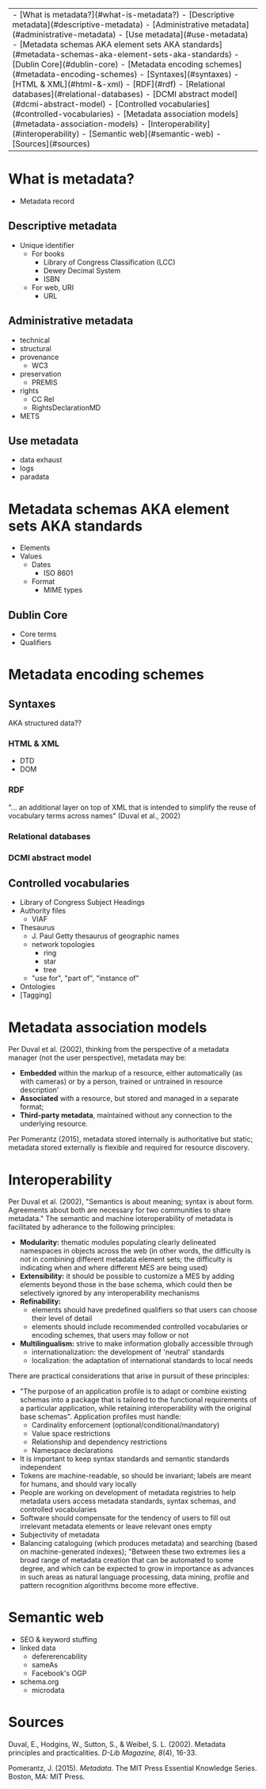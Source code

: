 <table class="TOC"><tr><td>- [What is metadata?](#what-is-metadata?)
	- [Descriptive metadata](#descriptive-metadata)
	- [Administrative metadata](#administrative-metadata)
	- [Use metadata](#use-metadata)
- [Metadata schemas AKA element sets AKA standards](#metadata-schemas-aka-element-sets-aka-standards)
	- [Dublin Core](#dublin-core)
- [Metadata encoding schemes](#metadata-encoding-schemes)
	- [Syntaxes](#syntaxes)
		- [HTML & XML](#html-&-xml)
		- [RDF](#rdf)
		- [Relational databases](#relational-databases)
		- [DCMI abstract model](#dcmi-abstract-model)
	- [Controlled vocabularies](#controlled-vocabularies)
- [Metadata association models](#metadata-association-models)
- [Interoperability](#interoperability)
- [Semantic web](#semantic-web)
- [Sources](#sources)
</td></tr></table>

# What is metadata?

- Metadata record

## Descriptive metadata

- Unique identifier
    - For books
        - Library of Congress Classification (LCC)
        - Dewey Decimal System
        - ISBN
    - For web, URI
        - URL

## Administrative metadata

- technical
- structural
- provenance
    - WC3
- preservation
    - PREMIS
- rights
    - CC Rel
    - RightsDeclarationMD
- METS

## Use metadata

- data exhaust
- logs
- paradata


# Metadata schemas AKA element sets AKA standards

- Elements
- Values
    - Dates
        - ISO 8601
    - Format
        - MIME types

## Dublin Core

- Core terms
- Qualifiers



# Metadata encoding schemes

## Syntaxes

AKA structured data??

### HTML & XML

- DTD
- DOM

### RDF

"... an additional layer on top of XML that is intended to simplify the reuse of vocabulary terms across names" (Duval et al., 2002)

### Relational databases

### DCMI abstract model

## Controlled vocabularies

- Library of Congress Subject Headings
- Authority files
    - VIAF
- Thesaurus
    - J. Paul Getty thesaurus of geographic names
    - network topologies
        - ring
        - star
        - tree
    - "use for", "part of", "instance of"
- Ontologies
- [Tagging]



# Metadata association models

Per Duval et al. (2002), thinking from the perspective of a metadata manager (not the user perspective), metadata may be:

- **Embedded** within the markup of a resource, either automatically (as with cameras) or by a person, trained or untrained in resource description'
- **Associated** with a resource, but stored and managed in a separate format;
- **Third-party metadata**, maintained without any connection to the underlying resource.

Per Pomerantz (2015), metadata stored internally is authoritative but static; metadata stored externally is flexible and required for resource discovery.



# Interoperability

Per Duval et al. (2002), "Semantics is about meaning; syntax is about form. Agreements about both are necessary for two communities to share metadata." The semantic and machine ioteroperability of metadata is facilitated by adherance to the following principles:

- **Modularity:** thematic modules populating clearly delineated namespaces in objects across the web (in other words, the difficulty is not in combining different metadata element sets; the difficulty is indicating when and where different MES are being used)
- **Extensibility:** it should be possible to customize a MES by adding elements beyond those in the base schema, which could then be selectively ignored by any interoperability mechanisms
- **Refinability:** 
    - elements should have predefined qualifiers so that users can choose their level of detail
    - elements should include recommended controlled vocabularies or encoding schemes, that users may follow or not
- **Multilingualism:** strive to make information globally accessible through
    - internationalization: the development of 'neutral' standards
    - localization: the adaptation of international standards to local needs

There are practical considerations that arise in pursuit of these principles:

- "The purpose of an application profile is to adapt or combine existing schemas into a package that is tailored to the functional requirements of a particular application, while retaining interoperability with the original base schemas". Application profiles must handle:
    - Cardinality enforcement (optional/conditional/mandatory)
    - Value space restrictions
    - Relationship and dependency restrictions
    - Namespace declarations
- It is important to keep syntax standards and semantic standards independent
- Tokens are machine-readable, so should be invariant; labels are meant for humans, and should vary locally
- People are working on development of metadata registries to help metadata users access metadata standards, syntax schemas, and controlled vocabularies
- Software should compensate for the tendency of users to fill out irrelevant metadata elements or leave relevant ones empty
- Subjectivity of metadata 
- Balancing cataloguing (which produces metadata) and searching (based on machine-generated indexes); "Between these two extremes lies a broad range of metadata creation that can be automated to some degree, and which can be expected to grow in importance as advances in such areas as natural language processing, data mining, profile and pattern recognition algorithms become more effective.



# Semantic web

- SEO & keyword stuffing
- linked data
    - defererencability
    - sameAs
    - Facebook's OGP
- schema.org
    - microdata


    
# Sources

Duval, E., Hodgins, W., Sutton, S., & Weibel, S. L. (2002). Metadata principles and practicalities. _D-Lib Magazine, 8_(4), 16-33.

Pomerantz, J. (2015). _Metadata._ The MIT Press Essential Knowledge Series. Boston, MA: MIT Press. 

